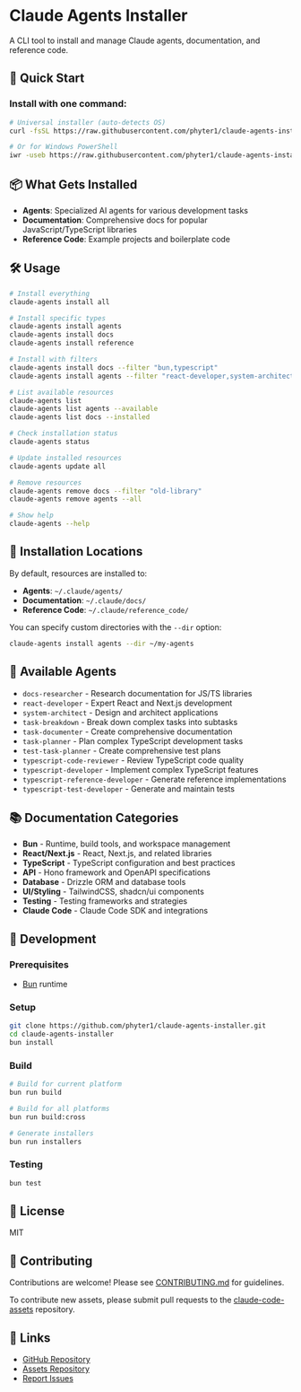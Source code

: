 # Claude Agents Installer

A CLI tool to install and manage Claude agents, documentation, and reference code.

## 🚀 Quick Start

### Install with one command:

```bash
# Universal installer (auto-detects OS)
curl -fsSL https://raw.githubusercontent.com/phyter1/claude-agents-installer/main/scripts/install.sh | bash

# Or for Windows PowerShell
iwr -useb https://raw.githubusercontent.com/phyter1/claude-agents-installer/main/scripts/install-windows.ps1 | iex
```

## 📦 What Gets Installed

- **Agents**: Specialized AI agents for various development tasks
- **Documentation**: Comprehensive docs for popular JavaScript/TypeScript libraries  
- **Reference Code**: Example projects and boilerplate code

## 🛠️ Usage

```bash
# Install everything
claude-agents install all

# Install specific types
claude-agents install agents
claude-agents install docs
claude-agents install reference

# Install with filters
claude-agents install docs --filter "bun,typescript"
claude-agents install agents --filter "react-developer,system-architect"

# List available resources
claude-agents list
claude-agents list agents --available
claude-agents list docs --installed

# Check installation status
claude-agents status

# Update installed resources
claude-agents update all

# Remove resources
claude-agents remove docs --filter "old-library"
claude-agents remove agents --all

# Show help
claude-agents --help
```

## 📍 Installation Locations

By default, resources are installed to:
- **Agents**: `~/.claude/agents/`
- **Documentation**: `~/.claude/docs/`
- **Reference Code**: `~/.claude/reference_code/`

You can specify custom directories with the `--dir` option:
```bash
claude-agents install agents --dir ~/my-agents
```

## 🤖 Available Agents

- `docs-researcher` - Research documentation for JS/TS libraries
- `react-developer` - Expert React and Next.js development
- `system-architect` - Design and architect applications
- `task-breakdown` - Break down complex tasks into subtasks
- `task-documenter` - Create comprehensive documentation
- `task-planner` - Plan complex TypeScript development tasks
- `test-task-planner` - Create comprehensive test plans
- `typescript-code-reviewer` - Review TypeScript code quality
- `typescript-developer` - Implement complex TypeScript features
- `typescript-reference-developer` - Generate reference implementations
- `typescript-test-developer` - Generate and maintain tests

## 📚 Documentation Categories

- **Bun** - Runtime, build tools, and workspace management
- **React/Next.js** - React, Next.js, and related libraries
- **TypeScript** - TypeScript configuration and best practices
- **API** - Hono framework and OpenAPI specifications
- **Database** - Drizzle ORM and database tools
- **UI/Styling** - TailwindCSS, shadcn/ui components
- **Testing** - Testing frameworks and strategies
- **Claude Code** - Claude Code SDK and integrations

## 🔧 Development

### Prerequisites
- [Bun](https://bun.sh) runtime

### Setup
```bash
git clone https://github.com/phyter1/claude-agents-installer.git
cd claude-agents-installer
bun install
```

### Build
```bash
# Build for current platform
bun run build

# Build for all platforms
bun run build:cross

# Generate installers
bun run installers
```

### Testing
```bash
bun test
```

## 📄 License

MIT

## 🤝 Contributing

Contributions are welcome! Please see [CONTRIBUTING.md](CONTRIBUTING.md) for guidelines.

To contribute new assets, please submit pull requests to the [claude-code-assets](https://github.com/phyter1/claude-code-assets) repository.

## 🔗 Links

- [GitHub Repository](https://github.com/phyter1/claude-agents-installer)
- [Assets Repository](https://github.com/phyter1/claude-code-assets)
- [Report Issues](https://github.com/phyter1/claude-agents-installer/issues)
